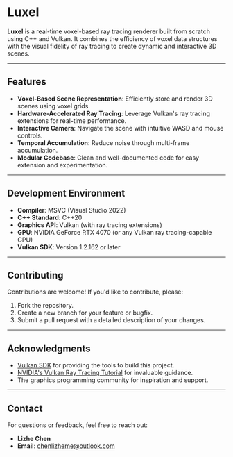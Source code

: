 # Luxel

**Luxel** is a real-time voxel-based ray tracing renderer built from scratch using C++ and Vulkan. It combines the efficiency of voxel data structures with the visual fidelity of ray tracing to create dynamic and interactive 3D scenes.

---

## Features

- **Voxel-Based Scene Representation**: Efficiently store and render 3D scenes using voxel grids.
- **Hardware-Accelerated Ray Tracing**: Leverage Vulkan's ray tracing extensions for real-time performance.
- **Interactive Camera**: Navigate the scene with intuitive WASD and mouse controls.
- **Temporal Accumulation**: Reduce noise through multi-frame accumulation.
- **Modular Codebase**: Clean and well-documented code for easy extension and experimentation.

---

## Development Environment

- **Compiler**: MSVC (Visual Studio 2022)
- **C++ Standard**: C++20
- **Graphics API**: Vulkan (with ray tracing extensions)
- **GPU**: NVIDIA GeForce RTX 4070 (or any Vulkan ray tracing-capable GPU)
- **Vulkan SDK**: Version 1.2.162 or later

---

## Contributing

Contributions are welcome! If you'd like to contribute, please:
1. Fork the repository.
2. Create a new branch for your feature or bugfix.
3. Submit a pull request with a detailed description of your changes.

---

## Acknowledgments

- [Vulkan SDK](https://vulkan.lunarg.com/) for providing the tools to build this project.
- [NVIDIA's Vulkan Ray Tracing Tutorial](https://github.com/nvpro-samples/vk_raytracing_tutorial_KHR) for invaluable guidance.
- The graphics programming community for inspiration and support.

---

## Contact

For questions or feedback, feel free to reach out:  
- **Lizhe Chen**  
- **Email**: chenlizheme@outlook.com
